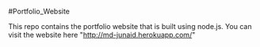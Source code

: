 #Portfolio_Website

This repo contains the portfolio website that is built using node.js. You can visit the website here "http://md-junaid.herokuapp.com/" 
